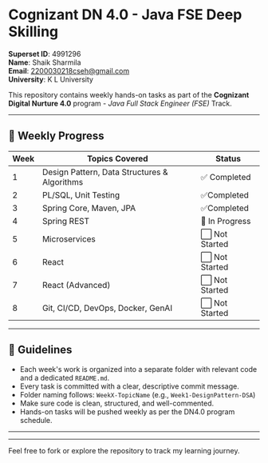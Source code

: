 # Cognizant DN 4.0 - Java FSE Deep Skilling

**Superset ID**: 4991296  
**Name**: Shaik Sharmila  
**Email**: [2200030218cseh@gmail.com](mailto:2200030218cseh@gmail.com)  
**University**: K L University  

This repository contains weekly hands-on tasks as part of the **Cognizant Digital Nurture 4.0** program - *Java Full Stack Engineer (FSE)* Track.

---

## 📅 Weekly Progress

| Week | Topics Covered                               | Status        |
|------|-----------------------------------------------|----------------|
| 1    | Design Pattern, Data Structures & Algorithms  | ✅ Completed   |
| 2    | PL/SQL, Unit Testing                          | ✅Completed    |
| 3    | Spring Core, Maven, JPA                       | ✅Completed   |
| 4    | Spring REST                                   | 🔄 In Progress |
| 5    | Microservices                                 | ⬜ Not Started |
| 6    | React                                         | ⬜ Not Started |
| 7    | React (Advanced)                              | ⬜ Not Started |
| 8    | Git, CI/CD, DevOps, Docker, GenAI             | ⬜ Not Started |

---

## 📌 Guidelines

- Each week's work is organized into a separate folder with relevant code and a dedicated `README.md`.
- Every task is committed with a clear, descriptive commit message.
- Folder naming follows: `WeekX-TopicName` (e.g., `Week1-DesignPattern-DSA`)
- Make sure code is clean, structured, and well-commented.
- Hands-on tasks will be pushed weekly as per the DN4.0 program schedule.

---


---

Feel free to fork or explore the repository to track my learning journey.

